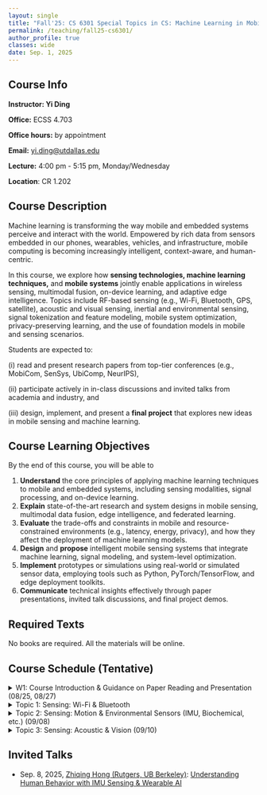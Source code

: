 ```yaml
---
layout: single
title: "Fall'25: CS 6301 Special Topics in CS: Machine Learning in Mobile Computing"
permalink: /teaching/fall25-cs6301/
author_profile: true
classes: wide
date: Sep. 1, 2025
---
```


## Course Info

**Instructor: Yi Ding**

**Office:** ECSS 4.703 

**Office hours:** by appointment 

**Email:** yi.ding@utdallas.edu

**Lecture:** 4:00 pm - 5:15 pm, Monday/Wednesday

**Location**: CR 1.202



## Course Description

Machine learning is transforming the way mobile and embedded systems perceive and interact with the world. Empowered by rich data from sensors embedded in our phones, wearables, vehicles, and infrastructure, mobile computing is becoming increasingly intelligent, context-aware, and human-centric.

In this course, we explore how **sensing technologies, machine learning techniques,** and **mobile systems** jointly enable applications in wireless sensing, multimodal fusion, on-device learning, and adaptive edge intelligence. Topics include RF-based sensing (e.g., Wi-Fi, Bluetooth, GPS, satellite), acoustic and visual sensing, inertial and environmental sensing, signal tokenization and feature modeling, mobile system optimization, privacy-preserving learning, and the use of foundation models in mobile and sensing scenarios.

Students are expected to:

(i) read and present research papers from top-tier conferences (e.g., MobiCom, SenSys, UbiComp, NeurIPS),

(ii) participate actively in in-class discussions and invited talks from academia and industry, and

(iii) design, implement, and present a **final project** that explores new ideas in mobile sensing and machine learning.


## Course Learning Objectives

By the end of this course, you will be able to

1. **Understand** the core principles of applying machine learning techniques to mobile and embedded systems, including sensing modalities, signal processing, and on-device learning.
2. **Explain** state-of-the-art research and system designs in mobile sensing, multimodal data fusion, edge intelligence, and federated learning.
3. **Evaluate** the  trade-offs and constraints in mobile and resource-constrained environments (e.g., latency, energy, privacy), and how they affect the deployment of machine learning models.
4. **Design** and **propose** intelligent mobile sensing systems that integrate machine learning, signal modeling, and system-level optimization.
5. **Implement** prototypes or simulations using real-world or simulated sensor data, employing tools such as Python, PyTorch/TensorFlow, and edge deployment toolkits.
6. **Communicate** technical insights effectively through paper presentations, invited talk discussions, and final project demos.



## Required Texts

No books are required. All the materials will be online.



## Course Schedule (Tentative)

<details markdown=block>
<summary>W1: Course Introduction & Guidance on Paper Reading and Presentation (08/25, 08/27)</summary>

* Lecture: Course Introduction & Logistics

</details>


<details markdown=block>
<summary>Topic 1: Sensing: Wi-Fi & Bluetooth</summary>
<br>

* Topic1-Paper1 [Ding, Jian, et al. "Cost-effective soil carbon sensing with wi-fi and optical signals." *Proceedings of the 30th Annual International Conference on Mobile Computing and Networking*. 2024.](https://dl.acm.org/doi/pdf/10.1145/3636534.3690675)

</details>


<details markdown=block>
<summary>Topic 2: Sensing: Motion & Environmental Sensors (IMU, Biochemical, etc.) (09/08)</summary>
<br>

* Topic2-Paper1 [Xu, Huatao, et al. "Practically adopting human activity recognition." *Proceedings of the 29th Annual International Conference on Mobile Computing and Networking*. 2023.](https://dapowan.github.io/files/UniHAR.pdf)
* Topic2-Paper2 [Brooks, Jas, and Pedro Lopes. "Smell & paste: Low-fidelity prototyping for olfactory experiences." *Proceedings of the 2023 CHI Conference on Human Factors in Computing Systems.* 2023.](https://dl.acm.org/doi/pdf/10.1145/3544548.3580680)
* Topic2-Paper3 [Yin, Xiangyu, et al. "PTEase: objective airway examination for pulmonary telemedicine using commodity smartphones." *Proceedings of the 21st Annual International Conference on Mobile Systems, Applications and Services.* 2023.](https://dl.acm.org/doi/pdf/10.1145/3581791.3596854)
* Topic2-Paper4 [Zhou, Pengfei, et al. "Iodetector: A generic service for indoor outdoor detection." *Proceedings of the 10th acm conference on embedded network sensor systems*. 2012.](https://dl.acm.org/doi/pdf/10.1145/2426656.2426668?casa_token=Meh6AaTk37gAAAAA:2ZpLW3ycrngonKW4xe_fvX0PC1aXRiD818M6z9EyCNfkXF7Qoiw_1LdEMQEftrgJi8MGZombXA)
* Topic2-Paper5 [Xie, Zhiqing, et al. "TransFloor: Transparent floor localization for crowdsourcing instant delivery." *Proceedings of the ACM on Interactive, Mobile, Wearable and Ubiquitous Technologies 6.4* (2023): 1-30.](https://dl.acm.org/doi/pdf/10.1145/3569470)


</details>

<details markdown=block>
<summary>Topic 3: Sensing: Acoustic & Vision (09/10)</summary>
<br>

* Topic3-Paper1 [Liang, Xiaoxuan, et al. "Sondar: Size and shape measurements using acoustic imaging." *Proceedings of the Twenty-fifth International Symposium on Theory, Algorithmic Foundations, and Protocol Design for Mobile Networks and Mobile Computing*. 2024.](https://dl.acm.org/doi/pdf/10.1145/3641512.3686359)
* Topic3-Paper2 [Cao, Shirui, et al. "Powerphone: Unleashing the acoustic sensing capability of smartphones." *Proceedings of the 29th Annual International Conference on Mobile Computing and Networking*. 2023.](https://dl.acm.org/doi/pdf/10.1145/3570361.3613270?casa_token=DGY_i9RKDbMAAAAA:6Ij6-maaT-kMcZIuBY134Im8wjqZ8RYWx_Vt9wJv91QzIZgycswb4bezhJZMH31KdoHKAiX3IS4tCA)

</details>


## Invited Talks

* Sep. 8, 2025, [Zhiqing Hong (Rutgers, UB Berkeley)](http://www.zhiqinghong.one/): [Understanding Human Behavior with IMU Sensing & Wearable AI](https://utdallas.box.com/s/gukytibeuw460xdomgo9xxnzhvfchat1)





